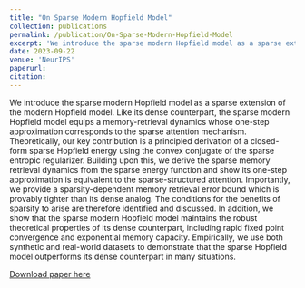 ```yaml
---
title: "On Sparse Modern Hopfield Model"
collection: publications
permalink: /publication/On-Sparse-Modern-Hopfield-Model
excerpt: 'We introduce the sparse modern Hopfield model as a sparse extension of the modern Hopfield model.'
date: 2023-09-22
venue: 'NeurIPS'
paperurl: 
citation: 
---
```


We introduce the sparse modern Hopfield model as a sparse extension of the modern Hopfield model. Like its dense counterpart, 
the sparse modern Hopfield model equips a memory-retrieval dynamics whose one-step approximation corresponds to
the sparse attention mechanism. Theoretically, our key contribution is a principled
derivation of a closed-form sparse Hopfield energy using the convex conjugate of
the sparse entropic regularizer. Building upon this, we derive the sparse memory
retrieval dynamics from the sparse energy function and show its one-step approximation is equivalent to the sparse-structured attention. Importantly, we provide a
sparsity-dependent memory retrieval error bound which is provably tighter than
its dense analog. The conditions for the benefits of sparsity to arise are therefore
identified and discussed. In addition, we show that the sparse modern Hopfield
model maintains the robust theoretical properties of its dense counterpart, including
rapid fixed point convergence and exponential memory capacity. Empirically, we
use both synthetic and real-world datasets to demonstrate that the sparse Hopfield
model outperforms its dense counterpart in many situations.

[Download paper here](http://academicpages.github.io/files/2309.12673.pdf)

